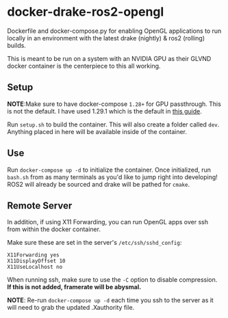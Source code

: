 # docker-drake-ros2-opengl
Dockerfile and docker-compose.py for enabling OpenGL applications to run locally in an environment with the latest drake (nightly) & ros2 (rolling) builds.

This is meant to be run on a system with an NVIDIA GPU as their GLVND docker container is the centerpiece to this all working.

## Setup
__NOTE__:Make sure to have docker-compose `1.28+` for GPU passthrough. This is not the default. I have used 1.29.1 which is the default in [this guide](https://docs.docker.com/compose/install/).

Run `setup.sh` to build the container. This will also create a folder called `dev`. Anything placed in here will be available inside of the container.

## Use
Run `docker-compose up -d` to initialize the container. Once initialized, run `bash.sh` from as many terminals as you'd like to jump right into developing! ROS2 will already be sourced and drake will be pathed for `cmake`.

## Remote Server
In addition, if using X11 Forwarding, you can run OpenGL apps over ssh from within the docker container.

Make sure these are set in the server's `/etc/ssh/sshd_config`:

```
X11Forwarding yes
X11DisplayOffset 10
X11UseLocalhost no
```

When running ssh, make sure to use the `-C` option to disable compression. __If this is not added, framerate will be abysmal.__

__NOTE__: Re-run `docker-compose up -d` each time you ssh to the server as it will need to grab the updated .Xauthority file.
